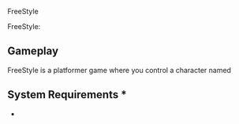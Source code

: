 
FreeStyle

FreeStyle:        
      
   
      
    
   
    
    
    
   
    
   
   
   
     
   
   
   

## Gameplay

FreeStyle is a platformer game where you control a character named                                  
   

## System Requirements                         *        
   *                      
      
                                                                                                               
               
    
  
